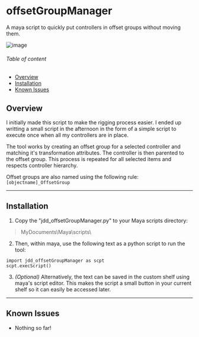 # offsetGroupManager
A maya script to quickly put controllers in offset groups without moving them.

![image](https://user-images.githubusercontent.com/84198946/221065092-804e21db-28f4-4aa7-9370-fc6d0c178353.png)

###### Table of content
- [Overview](https://github.com/Jordandionduval/offsetGroupManager#overview "Overview")
- [Installation](https://github.com/Jordandionduval/offsetGroupManager#installation "Installation")
- [Known Issues](https://github.com/Jordandionduval/offsetGroupManager#known-issues "Known Issues")

<!-- This is a comment -->
<!--###### Other Pages
- [Patch Notes](../offsetGroupManager/blob/main/PATCHNOTES.md "Go to Patch Notes page")-->

## Overview

I initially made this script to make the rigging process easier. I ended up writting a small script in the afternoon in the form of a simple script to execute once when all my controllers are in place.

The tool works by creating an offset group for a selected controller and matching it's transformation attributes. The controller is then parented to the offset group. This process is repeated for all selected items and respects controller hierarchy.

Offset groups are also named using the following rule: `[objectname]_OffsetGroup`

---

## Installation
1. Copy the "jdd_offsetGroupManager.py" to your Maya scripts directory:
>MyDocuments\Maya\scripts\

2. Then, within maya, use the following text as a python script to run the tool:
```
import jdd_offsetGroupManager as scpt
scpt.execScript()
```
3. *(Optional)* Alternatively, the text can be saved in the custom shelf using maya's script editor. This makes the script a small button in your current shelf so it can easily be accessed later.

---

## Known Issues
- Nothing so far!
